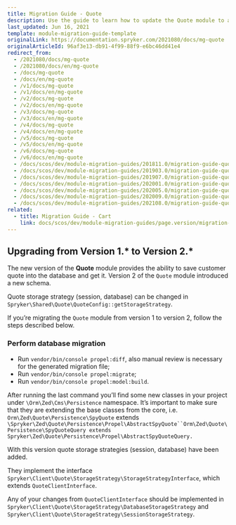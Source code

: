 ```yaml
---
title: Migration Guide - Quote
description: Use the guide to learn how to update the Quote module to a newer version.
last_updated: Jun 16, 2021
template: module-migration-guide-template
originalLink: https://documentation.spryker.com/2021080/docs/mg-quote
originalArticleId: 96af3e13-db91-4f99-88f9-e6bc46dd41e4
redirect_from:
  - /2021080/docs/mg-quote
  - /2021080/docs/en/mg-quote
  - /docs/mg-quote
  - /docs/en/mg-quote
  - /v1/docs/mg-quote
  - /v1/docs/en/mg-quote
  - /v2/docs/mg-quote
  - /v2/docs/en/mg-quote
  - /v3/docs/mg-quote
  - /v3/docs/en/mg-quote
  - /v4/docs/mg-quote
  - /v4/docs/en/mg-quote
  - /v5/docs/mg-quote
  - /v5/docs/en/mg-quote
  - /v6/docs/mg-quote
  - /v6/docs/en/mg-quote
  - /docs/scos/dev/module-migration-guides/201811.0/migration-guide-quote.html
  - /docs/scos/dev/module-migration-guides/201903.0/migration-guide-quote.html
  - /docs/scos/dev/module-migration-guides/201907.0/migration-guide-quote.html
  - /docs/scos/dev/module-migration-guides/202001.0/migration-guide-quote.html
  - /docs/scos/dev/module-migration-guides/202005.0/migration-guide-quote.html
  - /docs/scos/dev/module-migration-guides/202009.0/migration-guide-quote.html
  - /docs/scos/dev/module-migration-guides/202108.0/migration-guide-quote.html
related:
  - title: Migration Guide - Cart
    link: docs/scos/dev/module-migration-guides/page.version/migration-guide-cart.html
---
```


## Upgrading from Version 1.* to Version 2.*

The new version of the **Quote** module provides the ability to save customer quote into the database and get it. Version 2 of the `Quote` module introduced a new schema.

Quote storage strategy (session, database) can be changed in `Spryker\Shared\Quote\QuoteConfig::getStorageStrategy`.

If you’re migrating the `Quote` module from version 1 to version 2,  follow the steps described below.

### Perform database migration

* Run `vendor/bin/console propel:diff`, also manual review is necessary for the generated migration file;
* Run `vendor/bin/console propel:migrate`;
* Run `vendor/bin/console propel:model:build`.

After running the last command you’ll find some new classes in your project under `\Orm\Zed\Cms\Persistence` namespace. It’s important to make sure that they are extending the base classes from the core, i.e. `Orm\Zed\Quote\Persistence\SpyQuote` extends `\Spryker\Zed\Quote\Persistence\Propel\AbstractSpyQuote``Orm\Zed\Quote\Persistence\SpyQuoteQuery extends Spryker\Zed\Quote\Persistence\Propel\AbstractSpyQuoteQuery.`

With this version quote storage strategies (session, database) have been added.

They implement the interface `Spryker\Client\Quote\StorageStrategy\StorageStrategyInterface`, which extends `QuoteClientInterface`.

Any of your changes from `QuoteClientInterface` should be implemented in `Spryker\Client\Quote\StorageStrategy\DatabaseStorageStrategy` and `Spryker\Client\Quote\StorageStrategy\SessionStorageStrategy`.

<!-- Last review date: Apr 10, 2018*  by  Dmitriy Krainiy-->
